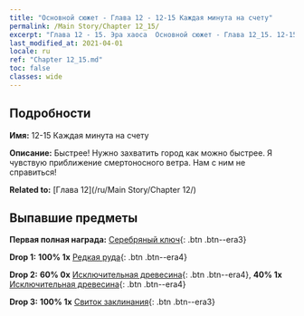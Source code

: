 ```yaml
---
title: "Основной сюжет - Глава 12 - 12-15 Каждая минута на счету"
permalink: /Main Story/Chapter 12_15/
excerpt: "Глава 12 - 15. Эра хаоса  Основной сюжет - Глава 12_15. 12-15 Каждая минута на счету"
last_modified_at: 2021-04-01
locale: ru
ref: "Chapter 12_15.md"
toc: false
classes: wide
---
```


## Подробности

 **Имя:** 12-15 Каждая минута на счету

 **Описание:** Быстрее! Нужно захватить город как можно быстрее. Я чувствую приближение смертоносного ветра. Нам с ним не справиться!

 **Related to:** [Глава 12](/ru/Main Story/Chapter 12/)

## Выпавшие предметы

 **Первая полная награда:** [Серебряный ключ](/ru/Items/con_693/){: .btn .btn--era3}

 **Drop 1:** **100% 1x** [Редкая руда](/ru/Items/mat_40/){: .btn .btn--era4}

 **Drop 2:** **60% 0x** [Исключительная древесина](/ru/Items/mat_34/){: .btn .btn--era4}, **40% 1x** [Исключительная древесина](/ru/Items/mat_34/){: .btn .btn--era4}

 **Drop 3:** **100% 1x** [Свиток заклинания](/ru/Items/con_694/){: .btn .btn--era3}

